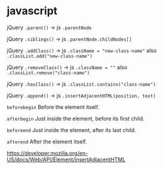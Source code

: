 # javascript
jQuery `.parent()` -> js `.parentNode`

jQuery `.siblings()` -> js `.parentNode.childNodes[]`

jQuery `.addClass()` -> js `.className = "new-class-name"` also `.classList.add("new-class-name")`

jQuery `.removeClass()` -> js `.className = ""` also `.classList.remove("class-name")`

jQuery `.hasClass()` -> js `.classList.contains("class-name")`

jQuery `.append()` -> js `.insertAdjacentHTML(position, text)`

`beforebegin` Before the element itself.

`afterbegin` Just inside the element, before its first child.

`beforeend` Just inside the element, after its last child.

`afterend` After the element itself.

https://developer.mozilla.org/en-US/docs/Web/API/Element/insertAdjacentHTML
